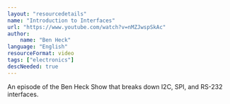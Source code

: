```yaml
---
layout: "resourcedetails"
name: "Introduction to Interfaces"
url: "https://www.youtube.com/watch?v=nMZJwspSkAc"
author:
    name: "Ben Heck"
language: "English"
resourceFormat: video
tags: ["electronics"]
descNeeded: true
---
```


An episode of the Ben Heck Show that breaks down I2C, SPI, and RS-232 interfaces.